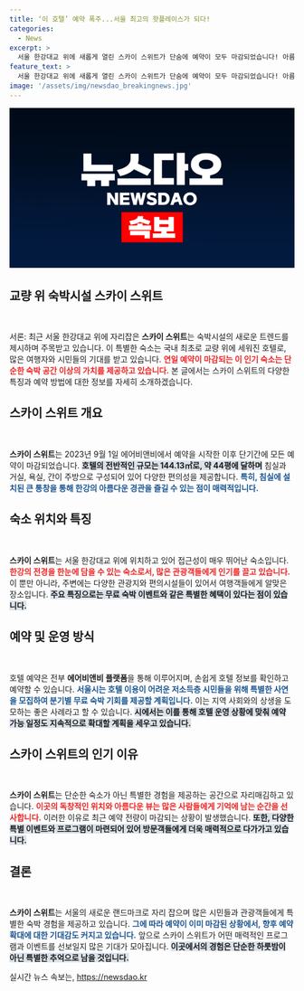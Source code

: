 ```yaml
---
title: ‘이 호텔’ 예약 폭주...서울 최고의 핫플레이스가 되다!
categories:
  - News
excerpt: >
  서울 한강대교 위에 새롭게 열린 스카이 스위트가 단숨에 예약이 모두 마감되었습니다! 아름다운 한강 전경을 감상하며 특별한 경험을 누려보세요. 추가 예약 소식도 기대해주세요!
feature_text: >
  서울 한강대교 위에 새롭게 열린 스카이 스위트가 단숨에 예약이 모두 마감되었습니다! 아름다운 한강 전경을 감상하며 특별한 경험을 누려보세요. 추가 예약 소식도 기대해주세요!
image: '/assets/img/newsdao_breakingnews.jpg'
---
```


<p><img src="/assets/img/newsdao_breakingnews.jpg" alt="ranknews 속보" /></p>

<h2 data-ke-size="size26">교량 위 숙박시설 스카이 스위트</h2>

<p data-ke-size="size16">&nbsp;</p>

<p>서론: 최근 서울 한강대교 위에 자리잡은 <b>스카이 스위트</b>는 숙박시설의 새로운 트렌드를 제시하며 주목받고 있습니다. 이 특별한 숙소는 국내 최초로 교량 위에 세워진 호텔로, 많은 여행자와 시민들의 기대를 받고 있습니다. <b><span style="color: #ee2323;">연일 예약이 마감되는 이 인기 숙소는 단순한 숙박 공간 이상의 가치를 제공하고 있습니다.</span></b> 본 글에서는 스카이 스위트의 다양한 특징과 예약 방법에 대한 정보를 자세히 소개하겠습니다.</p>

<h2 data-ke-size="size26">스카이 스위트 개요</h2>

<p data-ke-size="size16">&nbsp;</p>

<p><b>스카이 스위트</b>는 2023년 9월 1일 에어비앤비에서 예약을 시작한 이후 단기간에 모든 예약이 마감되었습니다. <b><span style="background-color: #21538527;">호텔의 전반적인 규모는 144.13㎡로, 약 44평에 달하며</span></b> 침실과 거실, 욕실, 간이 주방으로 구성되어 있어 다양한 편의성을 제공합니다. <b><span style="color: #1a5490;">특히, 침실에 설치된 큰 통창을 통해 한강의 아름다운 경관을 즐길 수 있는 점이 매력적입니다.</span></b></p>

<h2 data-ke-size="size26">숙소 위치와 특징</h2>

<p data-ke-size="size16">&nbsp;</p>

<p><b>스카이 스위트</b>는 서울 한강대교 위에 위치하고 있어 접근성이 매우 뛰어난 숙소입니다. <b><span style="color: #ee2323;">한강의 전경을 한눈에 담을 수 있는 숙소로서, 많은 관광객들에게 인기를 끌고 있습니다.</span></b> 이 뿐만 아니라, 주변에는 다양한 관광지와 편의시설들이 있어서 여행객들에게 알맞은 장소입니다. <b><span style="background-color: #21538527;">주요 특징으로는 무료 숙박 이벤트와 같은 특별한 혜택이 있다는 점이 있습니다.</span></b></p>

<h2 data-ke-size="size26">예약 및 운영 방식</h2>

<p data-ke-size="size16">&nbsp;</p>

<p>호텔 예약은 전부 <b>에어비앤비 플랫폼</b>을 통해 이루어지며, 손쉽게 호텔 정보를 확인하고 예약할 수 있습니다. <b><span style="color: #1a5490;">서울시는 호텔 이용이 어려운 저소득층 시민들을 위해 특별한 사연을 모집하여 분기별 무료 숙박 기회를 제공할 계획입니다.</span></b> 이는 지역 사회와의 상생을 도모하는 좋은 사례라고 할 수 있습니다. <b><span style="background-color: #21538527;">시에서는 이를 통해 호텔 운영 상황에 맞춰 예약 가능 일정도 지속적으로 확대할 계획을 세우고 있습니다.</span></b></p>

<h2 data-ke-size="size26">스카이 스위트의 인기 이유</h2>

<p data-ke-size="size16">&nbsp;</p>

<p><b>스카이 스위트</b>는 단순한 숙소가 아닌 특별한 경험을 제공하는 공간으로 자리매김하고 있습니다. <b><span style="color: #ee2323;">이곳의 독창적인 위치와 아름다운 뷰는 많은 사람들에게 기억에 남는 순간을 선사합니다.</span></b> 이러한 이유로 최근 예약 전량이 마감되는 상황이 발생했습니다. <b><span style="background-color: #21538527;">또한, 다양한 특별 이벤트와 프로그램이 마련되어 있어 방문객들에게 더욱 매력적으로 다가가고 있습니다.</span></b> </p>

<h2 data-ke-size="size26">결론</h2>

<p data-ke-size="size16">&nbsp;</p>

<p><b>스카이 스위트</b>는 서울의 새로운 랜드마크로 자리 잡으며 많은 시민들과 관광객들에게 특별한 숙박 경험을 제공하고 있습니다. <b><span style="color: #1a5490;">그에 따라 예약이 이미 마감된 상황에서, 향후 예약 확대에 대한 기대감도 커지고 있습니다.</span></b> 앞으로 스카이 스위트가 어떤 매력적인 프로그램과 이벤트를 선보일지 많은 기대가 모아집니다. <b><span style="background-color: #21538527;">이곳에서의 경험은 단순한 하룻밤이 아닌 특별한 추억으로 남을 것입니다.</span></b></p>
실시간 뉴스 속보는, <a href="https://newsdao.kr" rel="dofollow">https://newsdao.kr</a>


